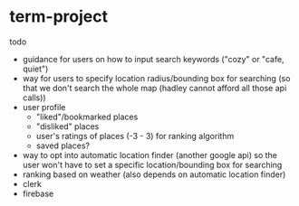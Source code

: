# term-project

todo
- guidance for users on how to input search keywords ("cozy" or "cafe, quiet")
- way for users to specify location radius/bounding box for searching (so that we don't search the whole map (hadley cannot afford all those api calls))
- user profile
  - "liked"/bookmarked places
  - "disliked" places
  - user's ratings of places (-3 - 3) for ranking algorithm
  - saved places?
- way to opt into automatic location finder (another google api) so the user won't have to set a specific location/bounding box for searching
- ranking based on weather (also depends on automatic location finder)
- clerk
- firebase